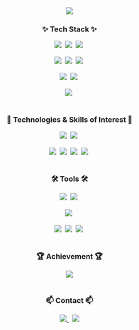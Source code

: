 <!--타이틀 부분-->
<div align="center">

<!--Header-->
<img src="https://capsule-render.vercel.app/api?type=waving&color=gradient&height=300&section=header&text=Soleleaf's%20Dev%20Space%20🌿&fontSize=40"/>

</div>

<!--내용 부분-->
<h3 align="center">✨ Tech Stack ✨</h3>
<div align="center">
  <img src="https://img.shields.io/badge/Spring-6DB33F?style=for-the-badge&logo=spring&logoColor=white" />&nbsp;
  <img src="https://img.shields.io/badge/Spring%20Boot-6DB33F?style=for-the-badge&logo=springboot&logoColor=white" />&nbsp;
  <img src="https://img.shields.io/badge/Java-ED8B00?style=for-the-badge&logo=openjdk&logoColor=white" />&nbsp;
</div>

<br>

<div align="center">
  <img src="https://img.shields.io/badge/JavaScript-F7DF1E?style=for-the-badge&logo=javascript&logoColor=black" />&nbsp;
  <img src="https://img.shields.io/badge/HTML5-E34F26?style=for-the-badge&logo=html5&logoColor=white" />&nbsp;
  <img src="https://img.shields.io/badge/CSS3-1572B6?style=for-the-badge&logo=css3&logoColor=white" />&nbsp;
</div>

<br>

<div align="center">
  <img src="https://img.shields.io/badge/Oracle-F80000?style=for-the-badge&logo=oracle&logoColor=white" />&nbsp;
  <img src="https://img.shields.io/badge/MySQL-4479A1?style=for-the-badge&logo=mysql&logoColor=white" />&nbsp;
</div>

<br>

<div align="center">
  <img src="https://img.shields.io/badge/JUnit5-25A162?style=for-the-badge&logo=junit5&logoColor=white" />&nbsp;
<!-- <img src="https://img.shields.io/badge/Hibernate-59666C?style=for-the-badge&logo=hibernate&logoColor=white" />&nbsp; -->
</div>

<br>

<h3 align="center">👀 Technologies & Skills of Interest 👀</h3>
<div align="center">
  <img src="https://img.shields.io/badge/Redis-DC382D?style=for-the-badge&logo=redis&logoColor=white" />&nbsp;
  <img src="https://img.shields.io/badge/Apache%20Kafka-231F20?style=for-the-badge&logo=apachekafka&logoColor=white" />&nbsp;
</div>

<br>

<div align="center">
  <img src="https://img.shields.io/badge/Grafana-F46800?style=for-the-badge&logo=grafana&logoColor=white" />&nbsp;
  <img src="https://img.shields.io/badge/Prometheus-E6522C?style=for-the-badge&logo=prometheus&logoColor=white" />&nbsp;
  <img src="https://img.shields.io/badge/Kibana-005571?style=for-the-badge&logo=kibana&logoColor=white" />&nbsp;
  <img src="https://img.shields.io/badge/Elasticsearch-005571?style=for-the-badge&logo=elasticsearch&logoColor=white" />&nbsp;
</div>

<br>

<h3 align="center">🛠 Tools 🛠</h3>
<div align="center">
  <img src="https://img.shields.io/badge/IntelliJ%20IDEA-000000?style=for-the-badge&logo=intellijidea&logoColor=white" />&nbsp;
  <img src="https://img.shields.io/badge/VSCode-2C2C32?style=for-the-badge&logo=visualstudiocode&logoColor=22ABF3" />&nbsp;
</div>

<br>

<div align="center">
  <img src="https://img.shields.io/badge/DBeaver-4D4D4D?style=for-the-badge&logo=dbeaver&logoColor=white" />&nbsp;
</div>

<br>

<div align="center">
  <img src="https://img.shields.io/badge/Git-F05033?style=for-the-badge&logo=git&logoColor=white" />&nbsp;
  <img src="https://img.shields.io/badge/GitHub-181717?style=for-the-badge&logo=github&logoColor=white" />&nbsp;
  <img src="https://img.shields.io/badge/Notion-F3F3F3?style=for-the-badge&logo=notion&logoColor=black" />&nbsp;
</div>

<br>

<h3 align="center">🏆 Achievement 🏆</h3>
<div align="center">
  <a href="https://hhpluscertificateofcompletion.oopy.io/">
    <img src="https://static.spartacodingclub.kr/hanghae99/plus/completion/badge_purple.svg" />
  </a>
</div>

<br>

<h3 align="center">📫 Contact 📫</h3>
<div align="center">
  <a href="mailto:soleleaf.asc@gmail.com">
    <img src="https://img.shields.io/badge/soleleaf.asc@gmail.com-D14836?style=for-the-badge&logo=gmail&logoColor=white" />
  </a>&nbsp;
  <a href="https://www.linkedin.com/in/ji-soo-hwang-6150ba127">
    <img src="https://img.shields.io/badge/LinkedIn-0A66C2?style=for-the-badge&logo=linkedin&logoColor=white" />
  </a>
</div>

<!---
JiSoo-Hwang/JiSoo-Hwang is a ✨ special ✨ repository because its `README.md` (this file) appears on your GitHub profile.
You can click the Preview link to take a look at your changes.
--->
